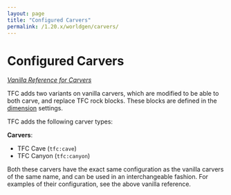 ```yaml
---
layout: page
title: "Configured Carvers"
permalink: /1.20.x/worldgen/carvers/
---
```


# Configured Carvers

*[Vanilla Reference for Carvers](https://minecraft.gamepedia.com/Custom_world_generation#Carvers)*

TFC adds two variants on vanilla carvers, which are modified to be able to both carve, and replace TFC rock blocks. These blocks are defined in the [dimension](../dimension/) settings.

TFC adds the following carver types:

**Carvers**:

- TFC Cave (`tfc:cave`)
- TFC Canyon (`tfc:canyon`)

Both these carvers have the exact same configuration as the vanilla carvers of the same name, and can be used in an interchangeable fashion. For examples of their configuration, see the above vanilla reference.